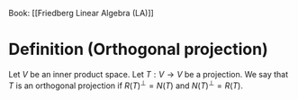 Book: [[Friedberg Linear Algebra (LA)]]
# Definition (Orthogonal projection)
Let $V$ be an inner product space.
Let $T:V\to V$ be a projection.
We say that $T$ is an orthogonal projection if $R(T)^{\perp}=N(T)$ and $N(T)^{\perp}=R(T)$.